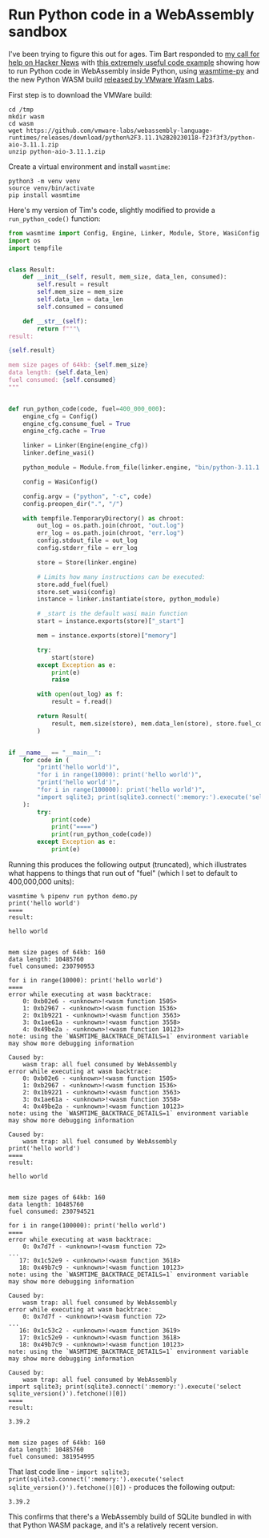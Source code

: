 # Run Python code in a WebAssembly sandbox

I've been trying to figure this out for ages. Tim Bart responded to [my call for help on Hacker News](https://news.ycombinator.com/item?id=34598024) with [this extremely useful code example](https://gist.github.com/pims/711549577759ad1341f1a90860f1f3a5) showing how to run Python code in WebAssembly inside Python, using [wasmtime-py](https://github.com/bytecodealliance/wasmtime-py) and the new Python WASM build [released by VMware Wasm Labs](https://wasmlabs.dev/articles/python-wasm32-wasi/).

First step is to download the VMWare build:

```
cd /tmp
mkdir wasm
cd wasm
wget https://github.com/vmware-labs/webassembly-language-runtimes/releases/download/python%2F3.11.1%2B20230118-f23f3f3/python-aio-3.11.1.zip
unzip python-aio-3.11.1.zip
```
Create a virtual environment and install `wasmtime`:
```
python3 -m venv venv
source venv/bin/activate
pip install wasmtime
```

Here's my version of Tim's code, slightly modified to provide a `run_python_code()` function:

```python
from wasmtime import Config, Engine, Linker, Module, Store, WasiConfig
import os
import tempfile


class Result:
    def __init__(self, result, mem_size, data_len, consumed):
        self.result = result
        self.mem_size = mem_size
        self.data_len = data_len
        self.consumed = consumed

    def __str__(self):
        return f"""\
result:

{self.result}

mem size pages of 64kb: {self.mem_size}
data length: {self.data_len}
fuel consumed: {self.consumed}
"""


def run_python_code(code, fuel=400_000_000):
    engine_cfg = Config()
    engine_cfg.consume_fuel = True
    engine_cfg.cache = True

    linker = Linker(Engine(engine_cfg))
    linker.define_wasi()

    python_module = Module.from_file(linker.engine, "bin/python-3.11.1.wasm")

    config = WasiConfig()

    config.argv = ("python", "-c", code)
    config.preopen_dir(".", "/")

    with tempfile.TemporaryDirectory() as chroot:
        out_log = os.path.join(chroot, "out.log")
        err_log = os.path.join(chroot, "err.log")
        config.stdout_file = out_log
        config.stderr_file = err_log

        store = Store(linker.engine)

        # Limits how many instructions can be executed:
        store.add_fuel(fuel)
        store.set_wasi(config)
        instance = linker.instantiate(store, python_module)

        # _start is the default wasi main function
        start = instance.exports(store)["_start"]

        mem = instance.exports(store)["memory"]

        try:
            start(store)
        except Exception as e:
            print(e)
            raise

        with open(out_log) as f:
            result = f.read()

        return Result(
            result, mem.size(store), mem.data_len(store), store.fuel_consumed()
        )


if __name__ == "__main__":
    for code in (
        "print('hello world')",
        "for i in range(10000): print('hello world')",
        "print('hello world')",
        "for i in range(100000): print('hello world')",
        "import sqlite3; print(sqlite3.connect(':memory:').execute('select sqlite_version()').fetchone()[0])"
    ):
        try:
            print(code)
            print("====")
            print(run_python_code(code))
        except Exception as e:
            print(e)
```
Running this produces the following output (truncated), which illustrates what happens to things that run out of "fuel" (which I set to default to 400,000,000 units):
```
wasmtime % pipenv run python demo.py 
print('hello world')
====
result:

hello world


mem size pages of 64kb: 160
data length: 10485760
fuel consumed: 230790953

for i in range(10000): print('hello world')
====
error while executing at wasm backtrace:
    0: 0xb02e6 - <unknown>!<wasm function 1505>
    1: 0xb2967 - <unknown>!<wasm function 1536>
    2: 0x1b9221 - <unknown>!<wasm function 3563>
    3: 0x1ae61a - <unknown>!<wasm function 3558>
    4: 0x49be2a - <unknown>!<wasm function 10123>
note: using the `WASMTIME_BACKTRACE_DETAILS=1` environment variable may show more debugging information

Caused by:
    wasm trap: all fuel consumed by WebAssembly
error while executing at wasm backtrace:
    0: 0xb02e6 - <unknown>!<wasm function 1505>
    1: 0xb2967 - <unknown>!<wasm function 1536>
    2: 0x1b9221 - <unknown>!<wasm function 3563>
    3: 0x1ae61a - <unknown>!<wasm function 3558>
    4: 0x49be2a - <unknown>!<wasm function 10123>
note: using the `WASMTIME_BACKTRACE_DETAILS=1` environment variable may show more debugging information

Caused by:
    wasm trap: all fuel consumed by WebAssembly
print('hello world')
====
result:

hello world


mem size pages of 64kb: 160
data length: 10485760
fuel consumed: 230794521

for i in range(100000): print('hello world')
====
error while executing at wasm backtrace:
    0: 0x7d7f - <unknown>!<wasm function 72>
...
   17: 0x1c52e9 - <unknown>!<wasm function 3618>
   18: 0x49b7c9 - <unknown>!<wasm function 10123>
note: using the `WASMTIME_BACKTRACE_DETAILS=1` environment variable may show more debugging information

Caused by:
    wasm trap: all fuel consumed by WebAssembly
error while executing at wasm backtrace:
    0: 0x7d7f - <unknown>!<wasm function 72>
...
   16: 0x1c53c2 - <unknown>!<wasm function 3619>
   17: 0x1c52e9 - <unknown>!<wasm function 3618>
   18: 0x49b7c9 - <unknown>!<wasm function 10123>
note: using the `WASMTIME_BACKTRACE_DETAILS=1` environment variable may show more debugging information

Caused by:
    wasm trap: all fuel consumed by WebAssembly
import sqlite3; print(sqlite3.connect(':memory:').execute('select sqlite_version()').fetchone()[0])
====
result:

3.39.2


mem size pages of 64kb: 160
data length: 10485760
fuel consumed: 381954995
```
That last code line - `import sqlite3; print(sqlite3.connect(':memory:').execute('select sqlite_version()').fetchone()[0])` - produces the following output:

    3.39.2

This confirms that there's a WebAssembly build of SQLite bundled in with that Python WASM package, and it's a relatively recent version.
